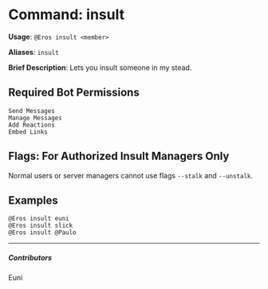 # Command: insult


**Usage**: `@Eros insult <member>`

**Aliases**: `insult`

**Brief Description**: Lets you insult someone in my stead.



## Required Bot Permissions

```
Send Messages
Manage Messages
Add Reactions
Embed Links
```

## Flags: For Authorized Insult Managers Only


Normal users or server managers cannot use flags `--stalk` and `--unstalk`.

## Examples

```
@Eros insult euni
@Eros insult slick
@Eros insult @Paulo
```


---

##### Contributors


Euni
